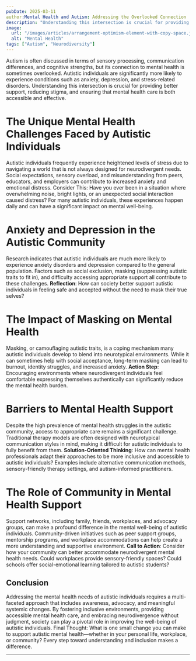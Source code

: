 ```yaml
---
pubDate: 2025-03-11
author:Mental Health and Autism: Addressing the Overlooked Connection
description: "Understanding this intersection is crucial for providing better support, reducing stigma, and ensuring that mental health care is both accessible and effective." 
image:
  url: "/images/articles/arrangement-optimism-element-with-copy-space.jpg"
  alt: "Mental Health"
tags: ["Autism", "Neurodiversity"]
---
```


Autism is often discussed in terms of sensory processing, communication differences, and cognitive strengths, but its connection to mental health is sometimes overlooked. Autistic individuals are significantly more likely to experience conditions such as anxiety, depression, and stress-related disorders. Understanding this intersection is crucial for providing better support, reducing stigma, and ensuring that mental health care is both accessible and effective.

# The Unique Mental Health Challenges Faced by Autistic Individuals
Autistic individuals frequently experience heightened levels of stress due to navigating a world that is not always designed for neurodivergent needs. Social expectations, sensory overload, and misunderstanding from peers, educators, and employers can contribute to increased anxiety and emotional distress.
Consider This: Have you ever been in a situation where overwhelming noise, bright lights, or an unexpected social interaction caused distress? For many autistic individuals, these experiences happen daily and can have a significant impact on mental well-being.

# Anxiety and Depression in the Autistic Community
Research indicates that autistic individuals are much more likely to experience anxiety disorders and depression compared to the general population. Factors such as social exclusion, masking (suppressing autistic traits to fit in), and difficulty accessing appropriate support all contribute to these challenges.
**Reflection**: How can society better support autistic individuals in feeling safe and accepted without the need to mask their true selves?

# The Impact of Masking on Mental Health
Masking, or camouflaging autistic traits, is a coping mechanism many autistic individuals develop to blend into neurotypical environments. While it can sometimes help with social acceptance, long-term masking can lead to burnout, identity struggles, and increased anxiety.
**Action Step**: Encouraging environments where neurodivergent individuals feel comfortable expressing themselves authentically can significantly reduce the mental health burden.

# Barriers to Mental Health Support
Despite the high prevalence of mental health struggles in the autistic community, access to appropriate care remains a significant challenge. Traditional therapy models are often designed with neurotypical communication styles in mind, making it difficult for autistic individuals to fully benefit from them.
**Solution-Oriented Thinking**: How can mental health professionals adapt their approaches to be more inclusive and accessible to autistic individuals? Examples include alternative communication methods, sensory-friendly therapy settings, and autism-informed practitioners.

# The Role of Community in Mental Health Support
Support networks, including family, friends, workplaces, and advocacy groups, can make a profound difference in the mental well-being of autistic individuals. Community-driven initiatives such as peer support groups, mentorship programs, and workplace accommodations can help create a more understanding and supportive environment.
**Call to Action**: Consider how your community can better accommodate neurodivergent mental health needs. Could workplaces provide sensory-friendly spaces? Could schools offer social-emotional learning tailored to autistic students?

## Conclusion
Addressing the mental health needs of autistic individuals requires a multi-faceted approach that includes awareness, advocacy, and meaningful systemic changes. By fostering inclusive environments, providing accessible mental health care, and embracing neurodivergence without judgment, society can play a pivotal role in improving the well-being of autistic individuals.
Final Thought: What is one small change you can make to support autistic mental health—whether in your personal life, workplace, or community? Every step toward understanding and inclusion makes a difference.

***
